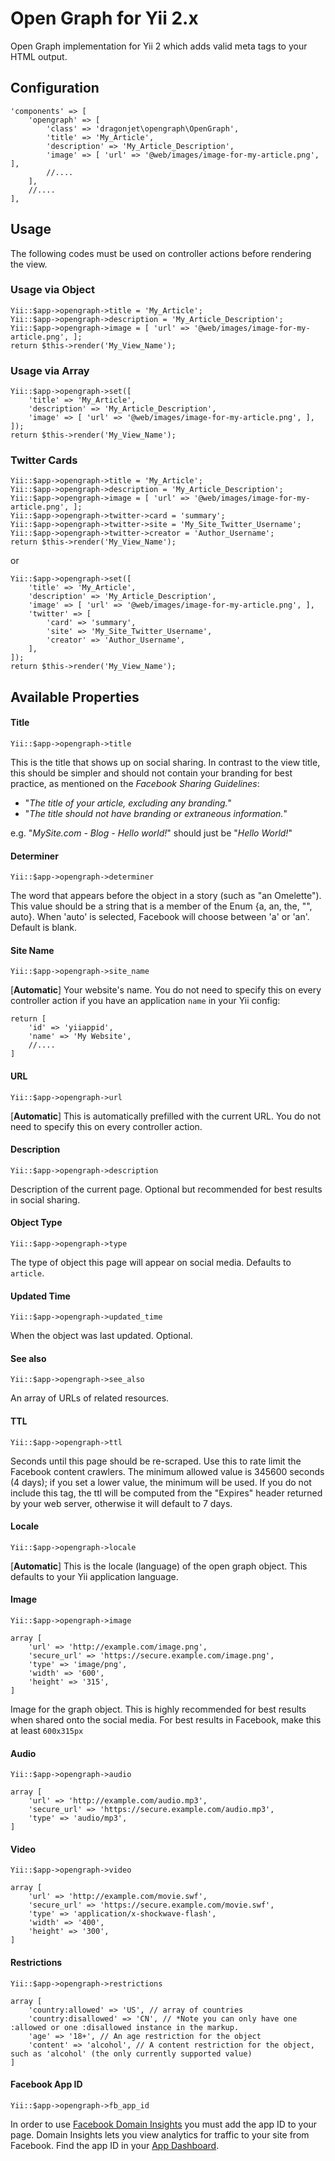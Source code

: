 # Open Graph for Yii 2.x
Open Graph implementation for Yii 2 which adds valid meta tags to your HTML output.

## Configuration
```
'components' => [
    'opengraph' => [
        'class' => 'dragonjet\opengraph\OpenGraph',
        'title' => 'My_Article',
        'description' => 'My_Article_Description',
        'image' => [ 'url' => '@web/images/image-for-my-article.png', ],
        //....
    ],
    //....
],
```

## Usage
The following codes must be used on controller actions before rendering the view.

### Usage via Object
```
Yii::$app->opengraph->title = 'My_Article';
Yii::$app->opengraph->description = 'My_Article_Description';
Yii::$app->opengraph->image = [ 'url' => '@web/images/image-for-my-article.png', ];
return $this->render('My_View_Name');
```

### Usage via Array
```
Yii::$app->opengraph->set([
	'title' => 'My_Article',
	'description' => 'My_Article_Description',
	'image' => [ 'url' => '@web/images/image-for-my-article.png', ],
]);
return $this->render('My_View_Name');
```

### Twitter Cards
```
Yii::$app->opengraph->title = 'My_Article';
Yii::$app->opengraph->description = 'My_Article_Description';
Yii::$app->opengraph->image = [ 'url' => '@web/images/image-for-my-article.png', ];
Yii::$app->opengraph->twitter->card = 'summary';
Yii::$app->opengraph->twitter->site = 'My_Site_Twitter_Username';
Yii::$app->opengraph->twitter->creator = 'Author_Username';
return $this->render('My_View_Name');
```
or
```
Yii::$app->opengraph->set([
	'title' => 'My_Article',
	'description' => 'My_Article_Description',
	'image' => [ 'url' => '@web/images/image-for-my-article.png', ],
	'twitter' => [
		'card' => 'summary',
		'site' => 'My_Site_Twitter_Username',
		'creator' => 'Author_Username',
	],
]);
return $this->render('My_View_Name');
```

## Available Properties
#### Title
`Yii::$app->opengraph->title`

This is the title that shows up on social sharing. In contrast to the view title, this should be simpler and should not contain your branding for best practice, as mentioned on the *Facebook Sharing Guidelines*:

* "*The title of your article, excluding any branding.*"
* "*The title should not have branding or extraneous information.*"

e.g. "*MySite.com - Blog - Hello world!*" should just be "*Hello World!*"


#### Determiner
`Yii::$app->opengraph->determiner`
	
The word that appears before the object in a story (such as "an Omelette"). This value should be a string that is a member of the Enum {a, an, the, "", auto}. When 'auto' is selected, Facebook will choose between 'a' or 'an'. Default is blank.

#### Site Name
`Yii::$app->opengraph->site_name`

[**Automatic**] Your website's name. You do not need to specify this on every controller action if you have an application `name` in your Yii config:

```
return [
    'id' => 'yiiappid',
	'name' => 'My Website',
    //....
]
```

#### URL
`Yii::$app->opengraph->url`

[**Automatic**] This is automatically prefilled with the current URL. You do not need to specify this on every controller action.

#### Description
`Yii::$app->opengraph->description`

Description of the current page. Optional but recommended for best results in social sharing.

#### Object Type
`Yii::$app->opengraph->type`

The type of object this page will appear on social media. Defaults to `article`.

#### Updated Time
`Yii::$app->opengraph->updated_time`

When the object was last updated. Optional.

#### See also
`Yii::$app->opengraph->see_also`

An array of URLs of related resources.

#### TTL
`Yii::$app->opengraph->ttl`

Seconds until this page should be re-scraped. Use this to rate limit the Facebook content crawlers. The minimum allowed value is 345600 seconds (4 days); if you set a lower value, the minimum will be used. If you do not include this tag, the ttl will be computed from the "Expires" header returned by your web server, otherwise it will default to 7 days.

#### Locale
`Yii::$app->opengraph->locale`

[**Automatic**] This is the locale (language) of the open graph object. This defaults to your Yii application language.

#### Image
`Yii::$app->opengraph->image`

```
array [
    'url' => 'http://example.com/image.png',
    'secure_url' => 'https://secure.example.com/image.png',
    'type' => 'image/png',
    'width' => '600',
    'height' => '315',   
]
```

Image for the graph object. This is highly recommended for best results when shared onto the social media. For best results in Facebook, make this at least `600x315px`

#### Audio
`Yii::$app->opengraph->audio`

```
array [
    'url' => 'http://example.com/audio.mp3',
    'secure_url' => 'https://secure.example.com/audio.mp3',
    'type' => 'audio/mp3',
]
```

#### Video
`Yii::$app->opengraph->video`

```
array [
    'url' => 'http://example.com/movie.swf',
    'secure_url' => 'https://secure.example.com/movie.swf',
    'type' => 'application/x-shockwave-flash',
    'width' => '400',
    'height' => '300',   
]
```

#### Restrictions
`Yii::$app->opengraph->restrictions`

```
array [
    'country:allowed' => 'US', // array of countries
    'country:disallowed' => 'CN', // *Note you can only have one :allowed or one :disallowed instance in the markup.
    'age' => '18+', // An age restriction for the object
    'content' => 'alcohol', // A content restriction for the object, such as 'alcohol' (the only currently supported value)
]
```

#### Facebook App ID
`Yii::$app->opengraph->fb_app_id`

In order to use [Facebook Domain Insights](https://developers.facebook.com/docs/platforminsights/domains) you must add the app ID to your page. Domain Insights lets you view analytics for traffic to your site from Facebook. Find the app ID in your [App Dashboard](https://developers.facebook.com/apps/redirect/dashboard).